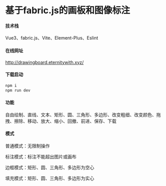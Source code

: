 # 基于fabric.js的画板和图像标注

#### 技术栈

Vue3、fabric.js、Vite、Element-Plus、Eslint

#### 在线网址

<http://drawingboard.eternitywith.xyz/>

#### 下载启动

```bash
npm i
npm run dev
```

#### 功能

自由绘制、直线、文本、矩形、圆、三角形、多边形、改变粗细、改变颜色、拖拽、擦除、移动、放大、缩小、回撤、前进、保存、下载

#### 模式

普通模式：无限制操作

标注模式：标注不能超出图片或画布

边框模式：矩形、圆、三角形、多边形为空心

填充模式：矩形、圆、三角形、多边形为实心
